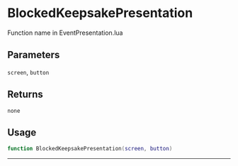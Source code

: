 # BlockedKeepsakePresentation
Function name in EventPresentation.lua
## Parameters
`screen`, `button`
## Returns
`none`
## Usage
```lua
function BlockedKeepsakePresentation(screen, button)
```
---
